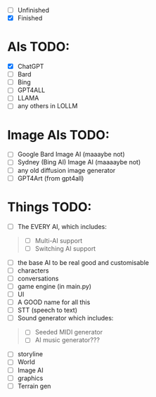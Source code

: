  - [ ] Unfinished
 - [x] Finished

# AIs TODO:

 - [x] ChatGPT
 - [ ] Bard
 - [ ] Bing
 - [ ] GPT4ALL
 - [ ] LLAMA
 - [ ] any others in LOLLM

# Image AIs TODO:
 - [ ] Google Bard Image AI (maaaybe not)
 - [ ] Sydney (Bing AI) Image AI (maaaaybe not)
 - [ ] any old diffusion image generator
 - [ ] GPT4Art (from gpt4all)

# Things TODO:
 - [ ] The EVERY AI, which includes:
>  - [ ] Multi-AI support
>  - [ ] Switching AI support
 - [ ] the base AI to be real good and customisable
 - [ ] characters
 - [ ] conversations
 - [ ] game engine (in main.py)
 - [ ] UI
 - [ ] A GOOD name for all this
 - [ ] STT (speech to text)
 - [ ] Sound generator which includes:
>  - [ ] Seeded MIDI generator
>  - [ ] AI music generator???
 - [ ] storyline
 - [ ] World
 - [ ] Image AI
 - [ ] graphics
 - [ ] Terrain gen
